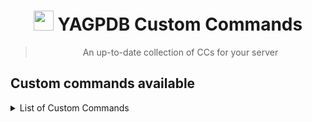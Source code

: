 #

<h1 align="center"><img src="https://yagpdb.xyz/static/img/logo_y.png" height=32px width=32px></img>&nbspYAGPDB Custom Commands</h1>

> <p align="center">An up-to-date collection of CCs for your server</p>

## Custom commands available

<details>
<summary>List of Custom Commands</summary>

- [AFK system](https://github.com/Jo3-L/yagpdb-cc/tree/master/afk)
  
